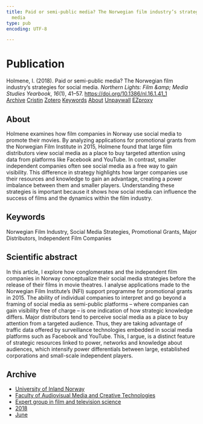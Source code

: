 ```yaml
---
title: Paid or semi-public media? The Norwegian film industry’s strategies for social
  media
type: pub
encoding: UTF-8

---
```

<h1>Publication</h1>
<article id="csl-bib-container-G7EYR9X7" class="csl-bib-container">
  <div class="csl-bib-body"> <div class="csl-entry">Holmene, I. (2018). Paid or semi-public media? The Norwegian film industry’s strategies for social media. <i>Northern Lights: Film &#38;amp; Media Studies Yearbook</i>, <i>16</i>(1), 41–57. <a href="https://doi.org/10.1386/nl.16.1.41_1">https://doi.org/10.1386/nl.16.1.41_1</a></div> </div>
  <div class="csl-bib-buttons">
    <a href="#taxonomy-article-G7EYR9X7" alt="archive" class="csl-bib-button">Archive</a>
    <a href="https://app.cristin.no/results/show.jsf?id=1590506" alt="Cristin" class="csl-bib-button">Cristin</a>
    <a href="http://zotero.org/groups/5881554/items/G7EYR9X7" alt="Zotero" class="csl-bib-button">Zotero</a>
    <a href="#keywords-article-G7EYR9X7" alt="keywords" class="csl-bib-button">Keywords</a>
    <a href="#about-article-G7EYR9X7" alt="about_pub" class="csl-bib-button">About</a>
    <a href="https://brage.inn.no/inn-xmlui/bitstream/11250/2590819/1/03_NL16_2_art_Holmene_final%2bversion_.pdf" alt="Unpaywall" class="csl-bib-button">Unpaywall</a>
    <a href="https://brage.inn.no/inn-xmlui/bitstream/11250/2590819/1/03_NL16_2_art_Holmene_final%2bversion_.pdf" alt="EZproxy" class="csl-bib-button">EZproxy</a>
  </div>
  <div id="csl-bib-meta-container-G7EYR9X7"></div>
</article>
<div id="csl-bib-meta-G7EYR9X7" class="csl-bib-meta">
  <article id="about-article-G7EYR9X7" class="about_pub-article">
    <h1>About</h1>
    Holmene examines how film companies in Norway use social media to promote their movies. By analyzing applications for promotional grants from the Norwegian Film Institute in 2015, Holmene found that large film distributors view social media as a place to buy targeted attention using data from platforms like Facebook and YouTube. In contrast, smaller independent companies often see social media as a free way to gain visibility. This difference in strategy highlights how larger companies use their resources and knowledge to gain an advantage, creating a power imbalance between them and smaller players. Understanding these strategies is important because it shows how social media can influence the success of films and the dynamics within the film industry.
  </article>
  <article id="keywords-article-G7EYR9X7" class="keywords-article">
    <h1>Keywords</h1>
    Norwegian Film Industry, Social Media Strategies, Promotional Grants, Major Distributors, Independent Film Companies
  </article>
  <article id="abstract-article-G7EYR9X7" class="abstract-article">
    <h1>Scientific abstract</h1>
    In this article, I explore how conglomerates and the independent film companies in Norway conceptualize their social media strategies before the release of their films in movie theatres. I analyse applications made to the Norwegian Film Institute’s (NFI) support programme for promotional grants in 2015. The ability of individual companies to interpret and go beyond a framing of social media as semi-public platforms – where companies can gain visibility free of charge – is one indication of how strategic knowledge differs. Major distributors tend to perceive social media as a place to buy attention from a targeted audience. Thus, they are taking advantage of traffic data offered by surveillance technologies embedded in social media platforms such as Facebook and YouTube. This, I argue, is a distinct feature of strategic resources linked to power, networks and knowledge about audiences, which intensify power differentials between large, established corporations and small-scale independent players.
  </article>
  <article id="taxonomy-article-G7EYR9X7" class="taxonomy-article">
    <h1>Archive</h1>
    <ul>
      <li>
        <a href="/en/archive/?key=3DCRN523">University of Inland Norway</a>
      </li>
      <li>
        <a href="/en/archive/?key=8XUDF4FD">Faculty of Audiovisual Media and Creative Technologies</a>
      </li>
      <li>
        <a href="/en/archive/?key=GP9PM6PG">Expert group in film and television science</a>
      </li>
      <li>
        <a href="/en/archive/?key=WKVLRWS5">2018</a>
      </li>
      <li>
        <a href="/en/archive/?key=56MWXME4">June</a>
      </li>
    </ul>
  </article>
</div>
